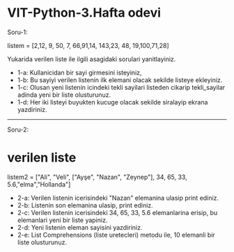 # VIT-Python-3.Hafta odevi

Soru-1: 

listem = [2,12, 9, 50, 7, 66,91,14, 143,23, 48, 19,100,71,28]

Yukarida verilen liste ile ilgili asagidaki sorulari yanitlayiniz.
* 1-a: Kullanicidan bir sayi girmesini isteyiniz,
* 1-b: Bu sayiyi verilen listenin ilk elemani olacak sekilde listeye ekleyiniz.
* 1-c: Olusan yeni listenin icindeki tekli sayilari listeden cikarip tekli_sayilar adinda yeni bir liste olusturunuz.
* 1-d: Her iki listeyi buyukten kucuge olacak sekilde siralayip ekrana yazdiriniz.


-----------------------------------------------------------------------

Soru-2: 

# verilen liste
listem2 = ["Ali", "Veli", ["Ayşe", "Nazan", "Zeynep"], 34, 65, 33, 5.6,"elma","Hollanda"]


* 2-a: Verilen listenin icerisindeki "Nazan" elemanina ulasip print ediniz.
* 2-b: Listenin son elemanina ulasip, print ediniz.
* 2-c: Verilen listenin icerisindeki 34, 65, 33, 5.6 elemanlarina erisip, bu elemanlari yeni bir liste yapiniz.
* 2-d: Yeni listenin eleman sayisini yazdiriniz.
* 2-e: List Comprehensions (liste uretecleri) metodu ile, 10 elemanli bir liste olusturunuz. 




